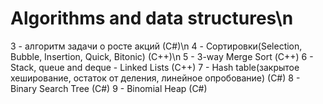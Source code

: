# Algorithms and data structures\n
3 - алгоритм задачи о росте акций (С#)\n
4 - Сортировки(Selection, Bubble, Insertion, Quick, Bitonic) (С++)\n
5 - 3-way Merge Sort (С++)
6 - Stack, queue and deque - Linked Lists (C++)
7 - Hash table(закрытое хеширование, остаток от деления, линейное опробование) (C#)
8 - Binary Search Tree (C#)
9 - Binomial Heap (C#)
